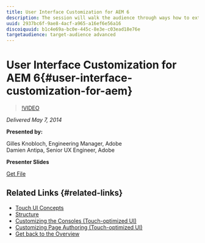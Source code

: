 ```yaml
---
title: User Interface Customization for AEM 6
description: The session will walk the audience through ways how to extend AEM 6.0’s user interface. With the new resource merger it is possible to modify every admin console through an overlay to change, delete or add any node or property. In combination with the new client side foundation vocabulary It opens up new ways of customization of the product. Furthermore AEM provides a broad range of extension points in the new page authoring, to hook in custom implementations in the layered architecture.
uuid: 2937bc6f-9ae8-4acf-a965-a16ef6e56a16
discoiquuid: b1c4e69a-bc0e-445c-8e3e-c03ead18e76e
targetaudience: target-audience advanced
---
```


# User Interface Customization for AEM 6{#user-interface-customization-for-aem}

>[!VIDEO](https://video.tv.adobe.com/v/19519/?quality=9)

*Delivered May 7, 2014*

**Presented by:**

Gilles Knobloch, Engineering Manager, Adobe  
Damien Antipa, Senior UX Engineer, Adobe

**Presenter Slides**

[Get File](assets/user-interface-customization-for-aem6.pdf)

## Related Links {#related-links}

* [Touch UI Concepts](http://docs.adobe.com/docs/en/aem/6-0/develop/the-basics/touch-ui-concepts.html)
* [Structure](http://docs.adobe.com/docs/en/aem/6-0/develop/the-basics/touch-ui-structure.html)
* [Customizing the Consoles (Touch-optimized UI)](http://docs.adobe.com/docs/en/aem/6-0/develop/extending/customizing-consoles-touch.html)
* [Customizing Page Authoring (Touch-optimized UI)](http://docs.adobe.com/docs/en/aem/6-0/develop/extending/customizing-page-authoring-touch.html)
* [Get back to the Overview](https://helpx.adobe.com/experience-manager/kt/eseminars/gems/aem-index.html)

